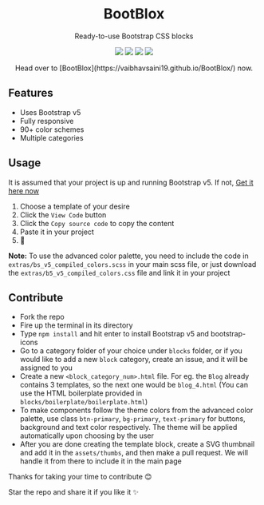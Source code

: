 <h1 align="center">BootBlox</h1>
<p align="center">Ready-to-use Bootstrap CSS blocks</p>

<p align="center">
    <img src="https://img.shields.io/github/issues/VaibhavSaini19/BootBlox?style=flat-square&logo=appveyor&color=teal">
    <img src="https://img.shields.io/github/forks/VaibhavSaini19/BootBlox?style=flat-square&logo=appveyor&color=teal">
    <img src="https://img.shields.io/github/stars/VaibhavSaini19/BootBlox?style=flat-square&logo=appveyor&color=teal">
    <img src="https://img.shields.io/github/license/VaibhavSaini19/BootBlox?style=flat-square&logo=appveyor&color=teal">
</p>

<p align="center">Head over to [BootBlox](https://vaibhavsaini19.github.io/BootBlox/) now.</p>

## Features
- Uses Bootstrap v5
- Fully responsive
- 90+ color schemes
- Multiple categories

<p id="usage"></p>

## Usage
It is assumed that your project is up and running Bootstrap v5. If not, [Get it here now](https://v5.getbootstrap.com/)
1. Choose a template of your desire
2. Click the `View Code` button
3. Click the `Copy source code` to copy the content
4. Paste it in your project
5. 🎉

**Note:** To use the advanced color palette, you need to include the code in `extras/bs_v5_compiled_colors.scss` in your main scss file, 
or just download the `extras/b5_v5_compiled_colors.css` file and link it in your project

## Contribute
- Fork the repo
- Fire up the terminal in its directory
- Type `npm install` and hit enter to install Bootstrap v5 and bootstrap-icons
- Go to a category folder of your choice under `blocks` folder, or if you would like to add a new `block` category, create an issue,  and it will be assigned to you
- Create a new `<block_category_num>.html` file. For eg. the `Blog` already contains 3 templates, so the next one would be `blog_4.html` (You can use the HTML boilerplate provided in `blocks/boilerplate/boilerplate.html`)
- To make components follow the theme colors from the advanced color palette, use class `btn-primary`, `bg-primary`, `text-primary` for buttons, background and text color respectively. The theme will be applied automatically upon choosing by the user
- After you are done creating the template block, create a SVG thumbnail and add it in the `assets/thumbs`, and then make a pull request. We will handle it from there to include it in the main page


Thanks for taking your time to contribute 😊

Star the repo and share it if you like it ✨
